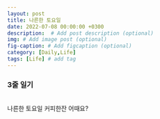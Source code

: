 ```yaml
---
layout: post
title: 나른한 토요일
date: 2022-07-08 00:00:00 +0300
description:  # Add post description (optional)
img: # Add image post (optional)
fig-caption: # Add figcaption (optional)
category: [Daily,Life]
tags: [Life] # add tag
---
```


### 3줄 일기
<br>
나른한 토요일
커피한잔 
어때요?

<br>
